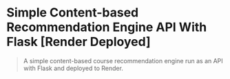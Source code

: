 # Simple Content-based Recommendation Engine API With Flask [Render Deployed]

> A simple content-based course recommendation engine run as an API with Flask and deployed to Render.
